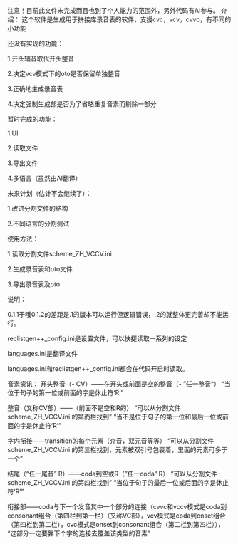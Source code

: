 注意！目前此文件未完成而且也到了个人能力的范围外，另外代码有AI参与。
介绍：
这个软件是生成用于拼接库录音表的软件，支援cvc，vcv，cvvc，有不同的小功能

还没有实现的功能：

1.开头辅音取代开头整音

2.决定vcv模式下的oto是否保留单独整音

3.正确地生成录音表

4.决定强制生成部是否为了省略重复音素而剔除一部分

暂时完成的功能：

1.UI

2.读取文件

3.导出文件

4.多语言（虽然由AI翻译）

未来计划（估计不会继续了）：

1.改进分割文件的结构

2.不同语言的分割测试

使用方法：

1.读取分割文件scheme_ZH_VCCV.ini

2.生成录音表和oto文件

3.导出录音表及oto

说明：

0.1.1于哦0.1.2的差距是.1的版本可以运行但逻辑错误，.2的就整体更完善却不能运行。

reclistgen++_config.ini是设置文件，可以快捷读取一系列的设定

languages.ini是翻译文件

languages.ini和reclistgen++_config.ini都会在代码开启时读取。


音素资讯：
开头整音（- CV）——在开头或前面是空的整音（- ”任一整音“）
“当位于句子的第一位或前面的字是休止符‘R’”

整音（又称CV部）——（前面不是空和R的）
“可以从分割文件 scheme_ZH_VCCV.ini 的第而栏找到”
“当不是位于句子的第一位和最后一位或前面的字是休止符‘R’”

字内衔接——transition的每个元素（介音，双元音等等）
“可以从分割文件 scheme_ZH_VCCV.ini 的第三栏找到，元素被双引号包裹着，里面的元素可多于一个”

结尾（“任一尾音” R）——coda到空或R（”任一coda“ R）
“可以从分割文件 scheme_ZH_VCCV.ini 的第四栏找到”
“当位于句子的最后一位或后面的字是休止符‘R’”

衔接部——coda与下一个发音其中一个部分的连接（cvvc和vccv模式是coda到consonant组合（第四栏到第一栏）（又称VC部），vcv模式是coda到onset组合（第四栏到第二栏），cvc模式是onset到consonant组合（第二栏到第四栏）），
“这部分一定要靠下个字的连接去覆盖该类型的音素”
